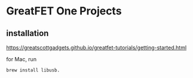 # GreatFET One Projects

## installation
https://greatscottgadgets.github.io/greatfet-tutorials/getting-started.html

for Mac, run

```
brew install libusb.
```


